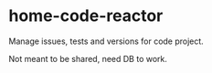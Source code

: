 # home-code-reactor
Manage issues, tests and versions for code project.

Not meant to be shared, need DB to work.
